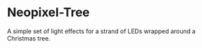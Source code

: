 # Neopixel-Tree
A simple set of light effects for a strand of LEDs wrapped around a Christmas tree.
